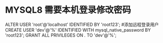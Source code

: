 # MYSQL8 需要本机登录修改密码
ALTER USER 'root'@'localhost' IDENTIFIED BY 'root123';
#添加远程登录用户
CREATE USER 'dev'@'%' IDENTIFIED WITH mysql_native_password BY 'root123';
GRANT ALL PRIVILEGES ON *.* TO 'dev'@'%';